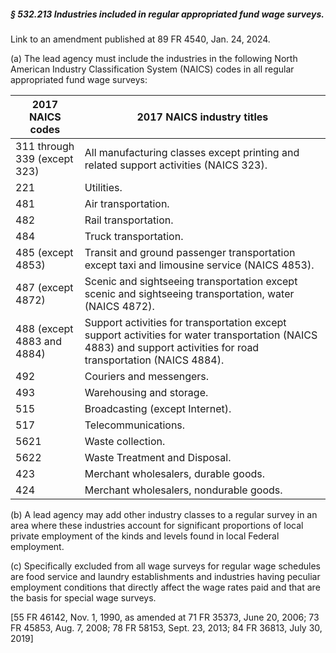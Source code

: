 ##### § 532.213 Industries included in regular appropriated fund wage surveys. #####

Link to an amendment published at 89 FR 4540, Jan. 24, 2024.

(a) The lead agency must include the industries in the following North American Industry Classification System (NAICS) codes in all regular appropriated fund wage surveys:

|      2017 NAICS codes      |                                                                    2017 NAICS industry titles                                                                    |
|----------------------------|------------------------------------------------------------------------------------------------------------------------------------------------------------------|
|311 through 339 (except 323)|                                      All manufacturing classes except printing and related support activities (NAICS 323).                                       |
|            221             |                                                                            Utilities.                                                                            |
|            481             |                                                                       Air transportation.                                                                        |
|            482             |                                                                       Rail transportation.                                                                       |
|            484             |                                                                      Truck transportation.                                                                       |
|     485 (except 4853)      |                                   Transit and ground passenger transportation except taxi and limousine service (NAICS 4853).                                    |
|     487 (except 4872)      |                             Scenic and sightseeing transportation except scenic and sightseeing transportation, water (NAICS 4872).                              |
| 488 (except 4883 and 4884) |Support activities for transportation except support activities for water transportation (NAICS 4883) and support activities for road transportation (NAICS 4884).|
|            492             |                                                                     Couriers and messengers.                                                                     |
|            493             |                                                                     Warehousing and storage.                                                                     |
|            515             |                                                                 Broadcasting (except Internet).                                                                  |
|            517             |                                                                       Telecommunications.                                                                        |
|            5621            |                                                                        Waste collection.                                                                         |
|            5622            |                                                                  Waste Treatment and Disposal.                                                                   |
|            423             |                                                               Merchant wholesalers, durable goods.                                                               |
|            424             |                                                             Merchant wholesalers, nondurable goods.                                                              |

(b) A lead agency may add other industry classes to a regular survey in an area where these industries account for significant proportions of local private employment of the kinds and levels found in local Federal employment.

(c) Specifically excluded from all wage surveys for regular wage schedules are food service and laundry establishments and industries having peculiar employment conditions that directly affect the wage rates paid and that are the basis for special wage surveys.

[55 FR 46142, Nov. 1, 1990, as amended at 71 FR 35373, June 20, 2006; 73 FR 45853, Aug. 7, 2008; 78 FR 58153, Sept. 23, 2013; 84 FR 36813, July 30, 2019]